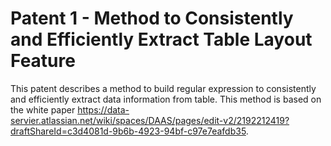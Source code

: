 # Patent 1 - Method to Consistently and Efficiently Extract Table Layout Feature

This patent describes a method to build regular expression to consistently and efficiently extract data information from
table. This method is based on the white paper https://data-servier.atlassian.net/wiki/spaces/DAAS/pages/edit-v2/2192212419?draftShareId=c3d4081d-9b6b-4923-94bf-c97e7eafdb35.